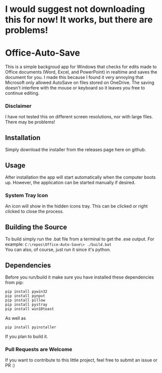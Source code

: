 # I would suggest not downloading this for now! It works, but there are problems!



# Office-Auto-Save
This is a simple backgroud app for Windows that checks for edits made to Office documents (Word, Excel, and PowerPoint) in realtime and saves the document for you. 
I made this because I found it very annoying that Microsoft only allowed AutoSave on files stored on OneDrive. 
The saving doesn't interfere with the mouse or keyboard so it leaves you free to continue editing.

### Disclaimer
I have not tested this on different screen resolutions, nor with large files. There may be problems!

## Installation
Simply download the installer from the releases page here on github.

## Usage
After installation the app will start automatically when the computer boots up. 
However, the application can be started manually if desired.

### System Tray Icon
An icon will show in the hidden icons tray. This can be clicked or right clicked to close the process.

## Building the Source
To build simply run the .bat file from a terminal to get the .exe output.
For example: `C:\repos\Office-Auto-Save\> ./build.bat`
<br>
You can also, of course, just run it since it's python.
<br>
## Dependencies
Before you run/build it make sure you have installed these dependencies from pip:
<br>

```
pip install pywin32
pip install pynput
pip install pillow
pip install pystray
pip install win10toast
```
As well as 
```
pip install pyinstaller
```
If you plan to build it.

### Pull Requests are Welcome
If you want to contribute to this little project, feel free to submit an issue or PR :)

